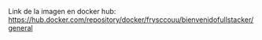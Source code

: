 Link de la imagen en docker hub:
https://hub.docker.com/repository/docker/frysccouu/bienvenidofullstacker/general